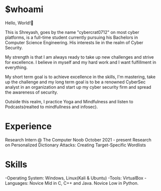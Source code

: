# $whoami
Hello, World!👋 

This is Shreyash, goes by the name "cybercrat0712" on most cyber platforms, is a full-time student currently pursuing his Bachelors in Computer Science Engineering. His interests lie in the realm of Cyber Security.

My strength is that I am always ready to take up new challenges and strive for excellence.
I believe in myself and my hard work and I want fulfillment in everything.

My short term goal is to achieve excellence in the skills, I'm mastering, take up the challenge and my long term goal is to be a renowned CyberSec analyst in an organization and start up my cyber security firm and spread the awareness of security.

Outside this realm, I practice Yoga and Mindfulness and listen to Podcasts(realted to mindfullness and infosec).

# Experience
Research Intern @ The Computer Noob
October 2021 - present
Research on Personalized Dictionary Attacks: Creating Target-Specific Wordlists

# Skills
 -Operating System: Windows, Linux(Kali & Ubuntu)
 -Tools: VirtualBox
 -Languages: Novice Mid in C, C++ and Java. Novice Low in Python.

